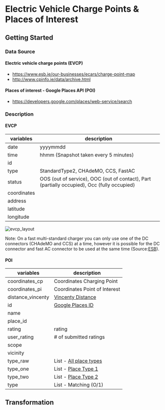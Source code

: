 # Electric Vehicle Charge Points & Places of Interest

## Getting Started

### Data Source

#### Electric vehicle charge points (EVCP)
* https://www.esb.ie/our-businesses/ecars/charge-point-map
* http://www.cpinfo.ie/data/archive.html

#### Places of interest - Google Places API (POI)
* https://developers.google.com/places/web-service/search

### Description

#### EVCP

| variables         | description                                                                                 |
|-------------------|---------------------------------------------------------------------------------------------|
| date              | yyyymmdd                                                                                    |
| time              | hhmm (Snapshot taken every 5 minutes)                                                       |
| id                |                                                                                             |
| type              | StandardType2, CHAdeMO, CCS, FastAC                                                         |
| status            | OOS (out of service), OOC (out of contact), Part (partially occupied), Occ (fully occupied) |
| coordinates       |                                                                                     |
| address           |                                                                                     |
| latitude          |                                                                                     |
| longitude         |                                                                                     |

![evcp_layout](https://raw.githubusercontent.com/prrvdrs/evcp-poi/master/figures/EVCP_Layout2.PNG)

Note: On a fast multi-standard charger you can only use one of the DC connectors (CHAdeMO and CCS) at a time, however it is possible for the DC connector and fast AC connector to be used at the same time (Source:[ESB](https://www.esb.ie/our-businesses/ecars/how-to-charge-your-ecar)).

#### POI

| variables         | description                                                                                 |
|-------------------|---------------------------------------------------------------------------------------------|
| coordinates_cp    | Coordinates Charging Point                                                                  |
| coordinates_pi    | Coordinates Point of Interest                                                               |
| distance_vincenty | [Vincenty Distance](https://en.wikipedia.org/wiki/Vincenty%27s_formulae)                    |
| id                | [Google Places ID](https://developers.google.com/places/place-id)                           |
| name              |  |
| place_id          |  |
| rating            | rating                                                                                      |
| user_rating       | # of submitted ratings                                                                      |
| scope             |  |
| vicinity          |  |
| type_raw          | List - [All place types](https://developers.google.com/places/supported_types)|
| type_one          | List - [Place Type 1](https://developers.google.com/places/supported_types#table2) |
| type_two          | List - [Place Type 2](https://developers.google.com/places/supported_types#table2) |
| type              | List - Matching (O/1)|


## Transformation
